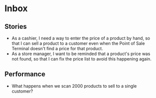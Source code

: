 # Inbox

## Stories

* As a cashier, I need a way to enter the price of a product by hand, so that I can sell a product 
to a customer even when the Point of Sale Terminal doesn't find a price for that product.
* As a store manager, I want to be reminded that a product's price was not found, so that I can 
fix the price list to avoid this happening again.

## Performance

* What happens when we scan 2000 products to sell to a single customer?

